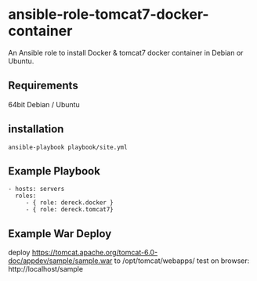 ansible-role-tomcat7-docker-container
=========

An Ansible role to install Docker & tomcat7 docker container in Debian or Ubuntu.

Requirements
------------

64bit Debian / Ubuntu

installation
------------

    ansible-playbook playbook/site.yml 



Example Playbook
----------------

    - hosts: servers
      roles:
         - { role: dereck.docker }
		 - { role: dereck.tomcat7}



Example War Deploy
------------------

deploy https://tomcat.apache.org/tomcat-6.0-doc/appdev/sample/sample.war to /opt/tomcat/webapps/
test on browser:
http://localhost/sample

